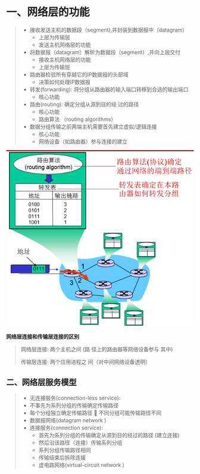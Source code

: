# 一、网络层的功能

> - 接收发送主机的数据段（segment),并封装到数据报中（datagram）
>   - 上层为传输层
>   - 发送主机网络层的功能
> - 将数据报（datagram）解析为数据段（segment）,并向上层交付
>   - 接收主机网络层的功能
>   - 上层为传输层
> - 路由器检验所有穿越它的IP数据报的头部域
>   - 决策如何处理IP数据报
> - 转发(forwarding): 将分组从路由器的输入端口转移到合适的输出端口 
>   - 核心功能
> - 路由(routing): 确定分组从源到目的经 过的路径 
>   - 核心功能
>   - 路由算法 （routing algorithms） 
> - 数据分组传输之前两端主机需要首先建立虚拟/逻辑连接
>   - 核心功能
>   -  网络设备（如路由器）参与连接的建立 

![image-20210327154957455](images/image-20210327154957455.png)

**网络层连接和传输层连接的区别**

>  网络层连接: 两个主机之间 (路 径上的路由器等网络设备参与 其中) 
>
> 传输层连接: 两个应用进程之 间（对中间网络设备透明） 

## 二、网络层服务模型

> - 无连接服务(connection-less service):  
> - 不事先为系列分组的传输确定传输路径
> - 每个分组独立确定传输路径  不同分组可能传输路径不同
> - 数据报网络(datagram network )
> - 连接服务(connection service):  
>   - 首先为系列分组的传输确定从源到目的经过的路径 (建立连接) 
>   -  然后沿该路径（连接）传输系列分组 
>   - 系列分组传输路径相同 
>   - 传输结束后拆除连接 
>   - 虚电路网络(virtual-circuit network ) 